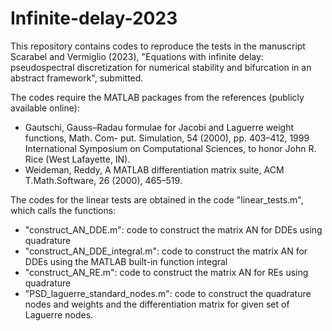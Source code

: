 # Infinite-delay-2023
 
This repository contains codes to reproduce the tests in the manuscript
Scarabel and Vermiglio (2023), "Equations with infinite delay: pseudospectral discretization for numerical stability and bifurcation in an abstract framework", submitted. 

The codes require the MATLAB packages from the references (publicly available online):
* Gautschi, Gauss–Radau formulae for Jacobi and Laguerre weight functions, Math. Com- put. Simulation, 54 (2000), pp. 403–412, 1999 International Symposium on Computational Sciences, to honor John R. Rice (West Lafayette, IN).
* Weideman, Reddy, A MATLAB differentiation matrix suite, ACM T.Math.Software, 26 (2000), 465–519.

The codes for the linear tests are obtained in the code "linear_tests.m", which calls the functions:
* "construct_AN_DDE.m": code to construct the matrix AN for DDEs using quadrature
* "construct_AN_DDE_integral.m": code to construct the matrix AN for DDEs using the MATLAB built-in function integral
* "construct_AN_RE.m": code to construct the matrix AN for REs using quadrature
* "PSD_laguerre_standard_nodes.m": code to construct the quadrature nodes and weights and the differentiation matrix for given set of Laguerre nodes.

